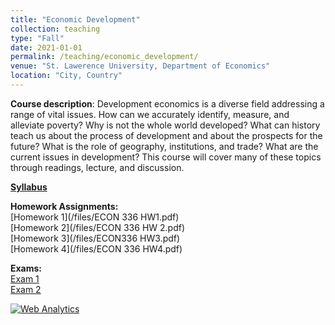 ```yaml
---
title: "Economic Development"
collection: teaching
type: "Fall"
date: 2021-01-01
permalink: /teaching/economic_development/
venue: "St. Lawerence University, Department of Economics"
location: "City, Country"
---
```



**Course description**: Development economics is a diverse field addressing a range of vital issues. How can we accurately identify,
measure, and alleviate poverty? Why is not the whole world developed? What can history teach us about the
process of development and about the prospects for the future? What is the role of geography, institutions,
and trade? What are the current issues in development? This course will cover many of these topics through
readings, lecture, and discussion.


[**Syllabus**](/files/ECON336_Syllabus.pdf)    


**Homework Assignments:**    
[Homework 1](/files/ECON 336 HW1.pdf)   
[Homework 2](/files/ECON 336 HW 2.pdf)   
[Homework 3](/files/ECON336 HW3.pdf)   
[Homework 4](/files/ECON 336 HW4.pdf)    

**Exams:**     
[Exam 1](/files/ECON_336_Test_1.pdf)    
[Exam 2](/files/ECON_336_Test_2.pdf)   


<!-- Default Statcounter code for Job 2
https://amirtayebi.github.io/ -->
<script type="text/javascript">
var sc_project=12656720; 
var sc_invisible=1; 
var sc_security="9a383c92"; 
</script>
<script type="text/javascript"
src="https://www.statcounter.com/counter/counter.js"
async></script>
<noscript><div class="statcounter"><a title="Web Analytics"
href="https://statcounter.com/" target="_blank"><img
class="statcounter"
src="https://c.statcounter.com/12656720/0/9a383c92/1/"
alt="Web Analytics"
referrerPolicy="no-referrer-when-downgrade"></a></div></noscript>
<!-- End of Statcounter Code -->
